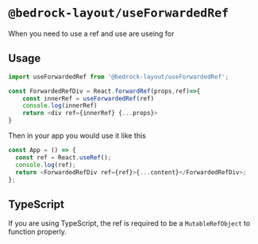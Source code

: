 # `@bedrock-layout/useForwardedRef`

When you need to use a ref and use are useing for

## Usage

```javascript
import useForwardedRef from '@bedrock-layout/useForwardedRef';

const ForwardedRefDiv = React.forwardRef(props,ref)=>{
    const innerRef = useForwardedRef(ref)
    console.log(innerRef)
    return <div ref={innerRef} {...props}>
}
```

Then in your app you would use it like this

```javascript
const App = () => {
  const ref = React.useRef();
  console.log(ref);
  return <ForwardedRefDiv ref={ref}>{...content}</ForwardedRefDiv>;
};
```

## TypeScript

If you are using TypeScript, the ref is required to be a `MutableRefObject` to function properly.
